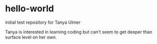 # hello-world

initial test repository for Tanya Ulmer

Tanya is interested in learning coding but can't seem to get deeper than surface level on her own.
